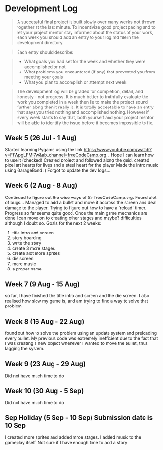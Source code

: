 # Development Log
> A successful final project is built slowly over many weeks not thrown together at the last minute. To incentivize good project pacing and to let your project mentor stay informed about the status of your work, each week you should add an entry to your log.md file in the development directory.

> Each entry should describe:

> - What goals you had set for the week and whether they were accomplished or not
> - What problems you encountered (if any) that prevented you from meeting your goals
> - What you plan to accomplish or attempt next week

> The development log will be graded for completion, detail, and honesty – not progress. It is much better to truthfully evaluate the work you completed in a week then lie to make the project sound further along then it really is. It is totally acceptable to have an entry that says you tried nothing and accomplished nothing. However if every week starts to say that, both yourself and your project mentor will be able to identify the issue before it becomes impossible to fix.

## Week 5 (26 Jul - 1 Aug)
Started learning Pygame using the link https://www.youtube.com/watch?v=FfWpgLFMI7w&ab_channel=freeCodeCamp.org... Hope I can learn how to use it (checked)
Created project and followed along the guid, created pixel art hearts for lives and a steel heart for the player
Made the intro music using GarageBand :)
Forgot to update the dev logs...

## Week 6 (2 Aug - 8 Aug)
Continued to figure out the wise ways of Sir freeCodeCamp.org. Found alot of bugs... Managed to add a bullet and move it accross the screen and deal damage to the player. Trying to figure out how to have a 'reload' timer. Progress so far seems quite good. Once the main game mechanics are done I can move on to creating other stages and maybe? difficulties although I doubt so. Goals for the next 2 weeks:

1. title intro and screen
2. story boarding 
3. write the story
4. create 3 more stages
5. create alot more sprites
6. die screen
7. more music
8. a proper name

## Week 7 (9 Aug - 15 Aug)

so far, I have finished the title intro and screen and the die screen. I also realised how slow my game is, and am trying to find a way to solve that problem

## Week 8 (16 Aug - 22 Aug)

found out how to solve the problem using an update system and preloading every bullet. My previous code was extremely inefficient due to the fact that I was creating a new object whenever I wanted to move the bullet, thus lagging the system.

## Week 9 (23 Aug - 29 Aug)

Did not have much time to do

## Week 10 (30 Aug - 5 Sep)

Did not have much time to do

## Sep Holiday (5 Sep - 10 Sep) **Submission date is 10 Sep**

I created more sprites and added mroe stages. I added music to the gameplay itself. Not sure if I have enough time to add a story
